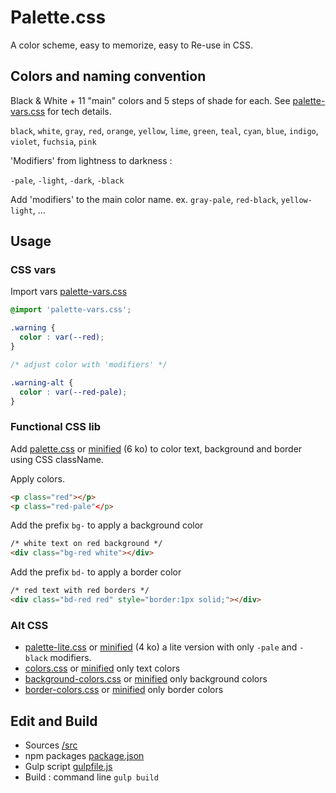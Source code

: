 # Palette.css

A color scheme, easy to memorize, easy to Re-use in CSS.

## Colors and naming convention

Black & White +  11 "main" colors and 5 steps of shade for each.
See [palette-vars.css](src/palette-vars.css) for tech details.

`black`, `white`, `gray`, `red`, `orange`,
`yellow`, `lime`, `green`, `teal`, `cyan`, `blue`,
`indigo`, `violet`, `fuchsia`, `pink`

'Modifiers' from lightness to darkness :

`-pale`, `-light`, `-dark`, `-black`

Add  'modifiers' to the main color name.
ex.  `gray-pale`, `red-black`, `yellow-light`,  ...

## Usage

### CSS vars

Import vars [palette-vars.css](css/palette-vars.css)

```css
@import 'palette-vars.css';

.warning {
  color : var(--red);
}

/* adjust color with 'modifiers' */

.warning-alt {
  color : var(--red-pale);
}
```

### Functional CSS lib

Add [palette.css](css/palette.css) or [minified](css/min/palette.min.css) (6 ko) to color text, background and border using CSS className.

Apply colors.

```html
<p class="red"></p>
<p class="red-pale"</p>

```

Add the prefix `bg-` to apply a background color  

```html
/* white text on red background */
<div class="bg-red white"></div>

```

Add the prefix `bd-` to apply a border color  

```html
/* red text with red borders */
<div class="bd-red red" style="border:1px solid;"></div>
```

### Alt CSS

- [palette-lite.css](css/palette-lite.css) or [minified](css/min/palette-lite.min.css) (4 ko)  a  lite version with only `-pale` and  `-black`  modifiers.
- [colors.css](css/colors.css) or [minified](css/min/colors.min.css) only text colors
- [background-colors.css](css/background-colors.css) or [minified](css/min/background-colors.min.css) only background colors
- [border-colors.css](css/border-colors.css) or [minified](css/min/border-colors.min.css) only border colors


## Edit and Build   

- Sources [/src](/src)
- npm packages [package.json](package.json)
- Gulp script [gulpfile.js](gulpfile.js)
- Build : command line `gulp build`

